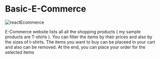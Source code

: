 # Basic-E-Commerce



![reactEcommerce](https://user-images.githubusercontent.com/58882791/71478312-f26e6700-2814-11ea-9351-e4c833fb0744.png)



E-Commerce website lists all all the shopping products ( my sample products are T-shirts ). You can filter the items by their prices and also by the sizes of t-shirts. The items you want to buy can be placeed in your cart and also can be removed. At the end, you can place your order for the selected items
